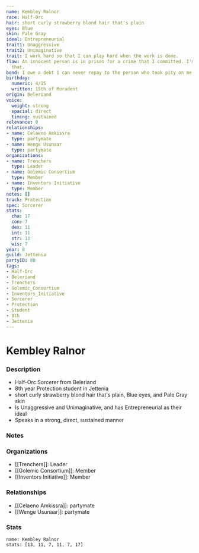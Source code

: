 ```yaml
---
name: Kembley Ralnor
race: Half-Orc
hair: short curly strawberry blond hair that's plain
eyes: Blue
skin: Pale Gray
ideal: Entrepreneurial
trait1: Unaggressive
trait2: Unimaginative
trait: I work hard so that I can play hard when the work is done.
flaw: An innocent person is in prison for a crime that I committed. I'm okay with
  that.
bond: I owe a debt I can never repay to the person who took pity on me.
birthday:
  numeric: 4/15
  written: 15th of Moradent
origin: Beleriand
voice:
  weight: strong
  spacial: direct
  timing: sustained
relevance: 0
relationships:
- name: Celaeno Amkissra
  type: partymate
- name: Wenge Usunaar
  type: partymate
organizations:
- name: Trenchers
  type: Leader
- name: Golemic Consortium
  type: Member
- name: Inventors Initiative
  type: Member
notes: []
track: Protection
spec: Sorcerer
stats:
  cha: 17
  con: 7
  dex: 11
  int: 11
  str: 13
  wis: 7
year: 8
guild: Jettenia
partyID: 80
tags:
- Half-Orc
- Beleriand
- Trenchers
- Golemic_Consortium
- Inventors_Initiative
- Sorcerer
- Protection
- Student
- 8th
- Jettenia
---
```

# Kembley Ralnor
### Description
- Half-Orc Sorcerer from Beleriand
- 8th year Protection student in Jettenia
- short curly strawberry blond hair that's plain, Blue eyes, and Pale Gray skin
- Is Unaggressive and Unimaginative, and has Entrepreneurial as their ideal
- Speaks in a strong, direct, sustained manner

### Notes

### Organizations
- [[Trenchers]]: Leader
- [[Golemic Consortium]]: Member
- [[Inventors Initiative]]: Member

### Relationships
- [[Celaeno Amkissra]]: partymate
- [[Wenge Usunaar]]: partymate

### Stats
```statblock
name: Kembley Ralnor
stats: [13, 11, 7, 11, 7, 17]
```